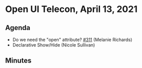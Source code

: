 # Open UI Telecon, April 13, 2021

## Agenda
- Do we need the "open" attribute? [#311](https://github.com/WICG/open-ui/issues/311) (Melanie Richards)
- Declarative Show/Hide (Nicole Sullivan)

## Minutes
